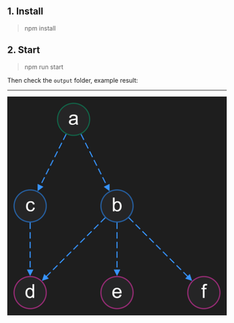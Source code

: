 ## 1. Install
> npm install

## 2. Start
> npm run start

Then check the `output` folder, example result:

---

![example](example.png "Example graph")